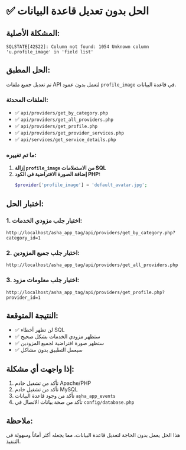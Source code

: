 # ✅ الحل بدون تعديل قاعدة البيانات

## المشكلة الأصلية:
```
SQLSTATE[42S22]: Column not found: 1054 Unknown column 'u.profile_image' in 'field list'
```

## الحل المطبق:
تم تعديل جميع ملفات API لتعمل بدون عمود `profile_image` في قاعدة البيانات.

### الملفات المحدثة:
- ✅ `api/providers/get_by_category.php`
- ✅ `api/providers/get_all_providers.php`
- ✅ `api/providers/get_profile.php`
- ✅ `api/providers/get_provider_services.php`
- ✅ `api/services/get_service_details.php`

### ما تم تغييره:
1. **إزالة `profile_image` من الاستعلامات SQL**
2. **إضافة الصورة الافتراضية في الكود PHP:**
   ```php
   $provider['profile_image'] = 'default_avatar.jpg';
   ```

## اختبار الحل:

### 1. اختبار جلب مزودي الخدمات:
```
http://localhost/asha_app_tag/api/providers/get_by_category.php?category_id=1
```

### 2. اختبار جلب جميع المزودين:
```
http://localhost/asha_app_tag/api/providers/get_all_providers.php
```

### 3. اختبار جلب معلومات مزود:
```
http://localhost/asha_app_tag/api/providers/get_profile.php?provider_id=1
```

## النتيجة المتوقعة:
- ✅ لن تظهر أخطاء SQL
- ✅ ستظهر مزودي الخدمات بشكل صحيح
- ✅ ستظهر صورة افتراضية لجميع المزودين
- ✅ سيعمل التطبيق بدون مشاكل

## إذا واجهت أي مشكلة:
1. تأكد من تشغيل خادم Apache/PHP
2. تأكد من تشغيل خادم MySQL
3. تأكد من وجود قاعدة البيانات `asha_app_events`
4. تأكد من صحة بيانات الاتصال في `config/database.php`

## ملاحظة:
هذا الحل يعمل بدون الحاجة لتعديل قاعدة البيانات، مما يجعله أكثر أماناً وسهولة في التنفيذ. 